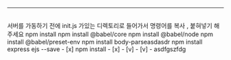 <hr>
<br>
 서버를 가동하기 전에 init.js 가있는 디렉토리로 들어가서 명령어를 복사 , 붙혀넣기 해주세요</h1>
npm install
npm install @babel/core
npm install @babel/node
npm install @babel/preset-env
npm install body-parseasdasdr
npm install express ejs --save
    - [x] npm install
    - [x]
    - [v]
    - [v]
    - asdfgszfdg